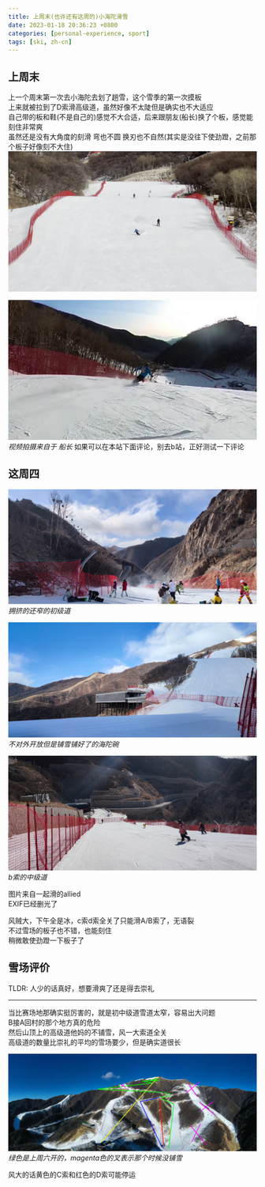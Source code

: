 ```yaml
---
title: 上周末(也许还有这周的)小海陀滑雪
date: 2023-01-18 20:36:23 +0800
categories: [personal-experience, sport]
tags: [ski, zh-cn]
---
```


## 上周末

上一个周末第一次去小海陀去划了趟雪，这个雪季的第一次摸板  
上来就被拉到了D索滑高级道，虽然好像不太陡但是确实也不大适应  
自己带的板和鞋(不是自己的)感觉不大合适，后来跟朋友(船长)换了个板，感觉能刻住非常爽  
虽然还是没有大角度的刻滑 弯也不圆 换刃也不自然(其实是没往下使劲蹬，之前那个板子好像刻不大住)  
[![ski-0](/assets/img/vlcsnap-2023-01-25-23h06m29s947.webp)](https://www.bilibili.com/video/BV1nY4y1o78s/ "ski-0")

[![ski-1](/assets/img/vlcsnap-2023-01-25-23h05m10s129.webp)](https://www.bilibili.com/video/BV16P4y1z7nb/ "ski-1")
_视频拍摄来自于 船长_
如果可以在本站下面评论，别去b站，正好测试一下评论
## 这周四

![拥挤的初级道](/assets/img/mmexport0.jpg)
_拥挤的还窄的初级道_

![不开放的海陀碗](/assets/img/mmexport1.jpg)
_不对外开放但是铺雪铺好了的海陀碗_

![b索中级道](/assets/img/mmexport2.jpg)
_b索的中级道_

图片来自一起滑的allied  
EXIF已经删光了

风贼大，下午全是冰，c索d索全关了只能滑A/B索了，无语裂  
不过雪场的板子也不错，也能刻住  
稍微敢使劲蹬一下板子了  

## 雪场评价
TLDR: 人少的话真好，想要滑爽了还是得去崇礼  

***

当比赛场地那确实挺厉害的，就是初中级道雪道太窄，容易出大问题  
B接A回村的那个地方真的危险  
然后山顶上的高级道他妈的不铺雪，风一大索道全关  
高级道的数量比崇礼的平均的雪场要少，但是确实道很长  

![开放的雪道](/assets/img/open-last-sat.jpg)
_绿色是上周六开的，magenta色的叉表示那个时候没铺雪_

风大的话黄色的C索和红色的D索可能停运